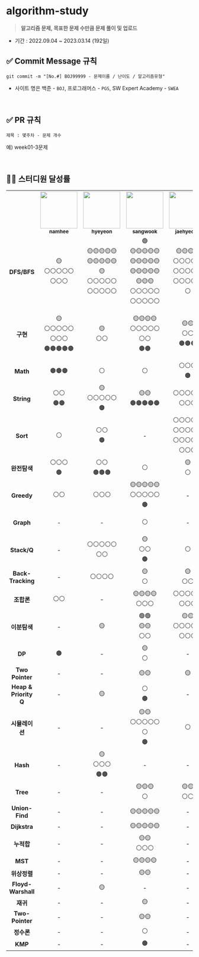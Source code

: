 # algorithm-study

> **알고리즘 문제, 목표한 문제 수만큼 문제 풀이 및 업로드**

- 기간 : 2022.09.04 ~ 2023.03.14 (192일)

## ✅ Commit Message 규칙

```
git commit -m "[No.#] BOJ99999 - 문제이름 / 난이도 / 알고리즘유형"
```

- 사이트 명은 백준 - `BOJ`, 프로그래머스 - `PGS`, SW Expert Academy - `SWEA`

<br/>

## ✅ PR 규칙

```
제목 : 몇주차 - 문제 개수
```

예) week01-3문제

<br/>

## 👨‍💻 스터디원 달성률

<table>
  <tr>
    <td></td>   
    <td align="center">
      <a href="https://github.com/nhee0410">
      <img src="https://avatars.githubusercontent.com/u/49919262?v=4?s=100" width="100px;" alt="">
      <br>
      <a href="https://github.com/nhee0410"><sub><b>namhee</b>
    </td>    
    <td align="center">
      <a href="https://github.com/henginthere">
      <img src="https://avatars.githubusercontent.com/henginthere" width="100px;" alt="">
      <br>
      <a href="https://github.com/henginthere"><sub><b>hyeyeon</b>
    </td>
     <td align="center">
      <a href="https://github.com/jdsaeyqo">
      <img src="https://avatars.githubusercontent.com/jdsaeyqo" width="100px;" alt="">
      <br>
      <a href="https://github.com/jdsaeyqo"><sub><b>sangwook</b>
    </td>       
    <td align="center">
      <a href="https://github.com/forlivd">
      <img src="https://avatars.githubusercontent.com/forlivd" width="100px;" alt="">
      <br>
      <a href="https://github.com/forlivd"><sub><b>jaehyeong</b>
    </td>
    <td align="center">
      <a href="https://github.com/JeongBJ">
      <img src="https://avatars.githubusercontent.com/JeongBJ" width="100px;" alt="">
      <br>
      <a href="https://github.com/JeongBJ"><sub><b>bongjin</b>
    </td>
    <td align="center">
      <a href="https://github.com/SangWoo-Han97">
      <img src="https://avatars.githubusercontent.com/SangWoo-Han97" width="100px;" alt="">
      <br>
      <a href="https://github.com/SangWoo-Han97"><sub><b>sangwoo</b>
    </td>    
  </tr>
  <tr>
    <td align="center"><b>DFS/BFS</b></td> <!-- 6/125 -->
    <td align="center">🟡<br/>⚪⚪⚪⚪⚪<br/>⚪⚪⚪</td>
    <td align="center">🟡🟡🟡🟡🟡<br/>🟡🟡🟡🟡🟡<br/>🟡<br/>⚪⚪⚪⚪⚪<br/>⚪⚪⚪⚪⚪</td>
    <td align="center">🟢<br/>🟡🟡🟡🟡🟡<br/>🟡🟡🟡🟡🟡<br/>🟡🟡🟡🟡🟡<br/>🟡🟡🟡<br/>⚪⚪⚪⚪⚪<br/>⚪⚪⚪⚪⚪</td>        
    <td align="center">🟡🟡🟡🟡<br/>⚪⚪⚪⚪⚪<br/>⚪⚪⚪⚪⚪<br/>⚪⚪⚪⚪⚪<br/>⚪</td>
    <td align="center">🟡🟡🟡🟡🟡<br/>🟡🟡🟡🟡🟡<br/>🟡🟡<br/>⚪⚪⚪⚪⚪<br/>⚪⚪⚪⚪⚪<br/>⚪⚪⚪⚪⚪<br/>⚪⚪⚪⚪⚪</td>
    <td align="center">🟢🟢<br/>🟡🟡🟡🟡🟡<br/>⚪⚪⚪⚪⚪<br/>⚪⚪</td>
  </tr>
  <tr>
    <td align="center"><b>구현</b></td> <!-- 6/57 -->
    <td align="center">🟡<br/>⚪⚪⚪⚪⚪<br/>⚪⚪⚪<br/>🟤🟤🟤🟤🟤</td>
    <td align="center">🟡<br/>⚪⚪</td>
    <td align="center">🟡🟡🟡🟡<br/>⚪⚪⚪⚪⚪<br/>⚪⚪<br/>🟤🟤</td>
    <td align="center">🟡🟡<br/>⚪⚪<br/>🟤🟤🟤</td>
    <td align="center">🟤</td>    
    <td align="center">🟢<br/>🟡🟡🟡🟡🟡<br/>🟡🟡🟡🟡🟡<br/>🟡🟡🟡🟡🟡<br/>⚪⚪⚪</td>
  </tr>
  <tr>
    <td align="center"><b>Math</b></td> <!-- 6/14 -->
    <td align="center">🟤🟤🟤</td>
    <td align="center">⚪</td>
    <td align="center">⚪</td>        
    <td align="center">⚪⚪⚪</br>🟤</td>
    <td align="center">🟤</td>        
    <td align="center">⚪⚪<br/>🟤🟤</td>
  </tr>     
  <tr>
    <td align="center"><b>String</b></td> <!-- 5/30 -->
    <td align="center">⚪⚪<br/>🟤🟤</td>
    <td align="center">🟡<br/>⚪⚪⚪⚪⚪<br/>🟤</td>
    <td align="center">🟡🟡<br/>🟤🟤🟤🟤🟤</td>        
    <td align="center">⚪⚪⚪⚪⚪<br/>⚪⚪⚪</td>
    <td align="center">-</td>    
    <td align="center">🟡🟡🟡<br/>⚪</td>             
  </tr>        
  <tr>
    <td align="center"><b>Sort</b></td> <!-- 5/24 -->
    <td align="center">⚪</td>
    <td align="center">⚪⚪<br/>🟤</td>
    <td align="center">-</td>        
    <td align="center">⚪⚪⚪⚪⚪<br/>⚪⚪⚪⚪⚪<br/>⚪⚪⚪⚪⚪<br/>⚪⚪⚪</td>
    <td align="center">⚪</td>          
    <td align="center">🟤</td>
  </tr>  
  <tr>
    <td align="center"><b>완전탐색</b></td> <!-- 5/18 -->
    <td align="center">⚪⚪⚪<br/>🟤</td>
    <td align="center">⚪⚪<br/>🟤🟤🟤</td>
    <td align="center">⚪</td>        
    <td align="center">🟡<br/>⚪</td>
    <td align="center">-</td>                 
    <td align="center">⚪⚪⚪<br/>🟤🟤🟤</td>
  </tr>  
  <tr>
    <td align="center"><b>Greedy</b></td> <!-- 4/18 -->
    <td align="center">⚪⚪</td>
    <td align="center">⚪⚪⚪</td>
    <td align="center">🟡🟡🟡🟡🟡<br/>⚪⚪⚪⚪⚪<br/>🟤</td>        
    <td align="center">-</td>
    <td align="center">-</td>     
    <td align="center">⚪⚪</td>   
  </tr>   
  <tr>
    <td align="center"><b>Graph</b></td> <!-- 3/5 -->
    <td align="center">-</td>
    <td align="center">-</td>
    <td align="center">⚪</td>        
    <td align="center">-</td>
    <td align="center">🟡</td>    
    <td align="center">🟡🟡<br/>⚪</td>    
  </tr>
  <tr>
    <td align="center"><b>Stack/Q</b></td> <!-- 4/14 -->
    <td align="center">-</td>
    <td align="center">⚪⚪⚪⚪⚪<br/>⚪⚪</td>
    <td align="center">🟡<br/>⚪⚪<br/>🟤</td>        
    <td align="center">⚪</td>
    <td align="center">-</td>    
    <td align="center">⚪<br/>🟤</td>              
  </tr>
  <tr>
    <td align="center"><b>Back-Tracking</b></td> <!-- 4/12 -->
    <td align="center">-</td>
    <td align="center">⚪⚪⚪⚪</td>
    <td align="center">🟡<br/>⚪</td>        
    <td align="center">🟡<br/>⚪⚪</td>
    <td align="center">⚪⚪⚪</td>    
    <td align="center">-</td>    
  </tr>  
  <tr>
    <td align="center"><b>조합론</b></td> <!-- 3/17 -->
    <td align="center">⚪⚪</td>
    <td align="center">-</td>
    <td align="center">🟡🟡🟡🟡<br/>⚪⚪⚪</td>        
    <td align="center">⚪⚪⚪⚪⚪<br/>⚪⚪⚪</td>
    <td align="center">-</td>
    <td align="center">-</td>    
  </tr>      
  <tr>
    <td align="center"><b>이분탐색</b></td> <!-- 3/17 -->
    <td align="center">-</td>
    <td align="center">🟡</td>
    <td align="center">🟢🟢<br/>🟡🟡<br/>⚪⚪</td>        
    <td align="center">🟡🟡<br/>⚪⚪⚪⚪⚪<br/>⚪⚪⚪</td>
    <td align="center">-</td>
    <td align="center">-</td>    
  </tr>     
  <tr>
    <td align="center"><b>DP</b></td> <!-- 3/7 -->
    <td align="center">🟤</td>
    <td align="center">-</td>
    <td align="center">🟡<br/>⚪</td>        
    <td align="center">-</td>
    <td align="center">⚪⚪</td>    
    <td align="center">🟡⚪</td>    
  </tr>  
  <tr>
    <td align="center"><b>Two Pointer</b></td> <!-- 3/4 -->
    <td align="center">-</td>
    <td align="center">-</td>
    <td align="center">🟡🟡</td>        
    <td align="center">🟡</td>
    <td align="center">-</td>    
    <td align="center">🟡</td>    
  </tr>    
  <tr>
    <td align="center"><b>Heap &<br/>Priority Q</b></td> <!-- 3/4 -->
    <td align="center">-</td>
    <td align="center">🟡</td>
    <td align="center">⚪<br/>🟤</td>        
    <td align="center">-</td>
    <td align="center">-</td>    
    <td align="center">⚪</td>  
  </tr>  
  <tr>
    <td align="center"><b>시뮬레이션</b></td> <!-- 2/10 -->
    <td align="center">-</td>
    <td align="center">-</td>
    <td align="center">🟡🟡<br/>⚪⚪⚪⚪⚪<br/>⚪<br/>🟤</td>        
    <td align="center">⚪</td>
    <td align="center">-</td>     
    <td align="center">-</td>   
  </tr>  
  <tr>
    <td align="center"><b>Hash</b></td> <!-- 2/9 -->
    <td align="center">-</td>
    <td align="center">🟡<br/>⚪⚪⚪<br/>🟤🟤</td>
    <td align="center">-</td>        
    <td align="center">-</td>
    <td align="center">-</td>      
    <td align="center">🟡⚪🟤</td>  
  </tr>
  <tr>
    <td align="center"><b>Tree</b></td> <!-- 2/8 -->
    <td align="center">-</td>
    <td align="center">-</td>
    <td align="center">🟡🟡🟡<br/>⚪</td>        
    <td align="center">🟡🟡<br/>⚪⚪</td>
    <td align="center">-</td>
    <td align="center">-</td>    
  </tr>   
  <tr>
    <td align="center"><b>Union-Find</b></td> <!-- 2/6 -->
    <td align="center">-</td>
    <td align="center">-</td>
    <td align="center">🟡🟡🟡🟡🟡</td>        
    <td align="center">-</td>
    <td align="center">🟡</td>    
    <td align="center">-</td>    
  </tr>      
  <tr>
    <td align="center"><b>Dijkstra</b></td> <!-- 1/5 -->
    <td align="center">-</td>
    <td align="center">-</td>
    <td align="center">🟡🟡🟡🟡🟡</td>        
    <td align="center">-</td>
    <td align="center">-</td>
    <td align="center">-</td>    
  </tr>
  <tr>
    <td align="center"><b>누적합</b></td> <!-- 1/5 -->
    <td align="center">-</td>
    <td align="center">-</td>
    <td align="center">🟡🟡<br/>⚪⚪⚪</td>        
    <td align="center">-</td>
    <td align="center">-</td>
    <td align="center">-</td>    
  </tr>   
  <tr>
    <td align="center"><b>MST</b></td> <!-- 1/4 -->
    <td align="center">-</td>
    <td align="center">-</td>
    <td align="center">🟡🟡🟡🟡</td>        
    <td align="center">-</td>
    <td align="center">-</td>
    <td align="center">-</td>    
  </tr>   
  <tr>
    <td align="center"><b>위상정렬</b></td> <!-- 1/2 -->
    <td align="center">-</td>
    <td align="center">-</td>
    <td align="center">🟡🟡</td>        
    <td align="center">-</td>
    <td align="center">-</td>
    <td align="center">-</td>    
  </tr>   
  <tr>
    <td align="center"><b>Floyd-</br>Warshall</b></td> <!-- 1/1 -->
    <td align="center">-</td>
    <td align="center">🟡</td>
    <td align="center">-</td>        
    <td align="center">-</td>
    <td align="center">-</td>
    <td align="center">-</td>    
  </tr>    
  <tr>
    <td align="center"><b>재귀</b></td> <!-- 1/1 -->
    <td align="center">-</td>
    <td align="center">-</td>
    <td align="center">🟡</td>        
    <td align="center">-</td>
    <td align="center">-</td>
    <td align="center">-</td>    
  </tr>   
  <tr>
    <td align="center"><b>Two-Pointer</b></td> <!-- 1/2 -->
    <td align="center">-</td>
    <td align="center">-</td>
    <td align="center">🟡🟡</td>        
    <td align="center">-</td>
    <td align="center">-</td>
    <td align="center">-</td>    
  </tr>    
  <tr>
    <td align="center"><b>정수론</b></td> <!-- 1/1 -->
    <td align="center">-</td>
    <td align="center">-</td>
    <td align="center">⚪</td>        
    <td align="center">-</td>
    <td align="center">-</td>
    <td align="center">-</td>    
  </tr>   
  <tr>
    <td align="center"><b>KMP</b></td> <!-- 1/1 -->
    <td align="center">-</td>
    <td align="center">-</td>
    <td align="center">🟤</td>        
    <td align="center">-</td>
    <td align="center">-</td>
    <td align="center">-</td>    
  </tr>       
</table>
